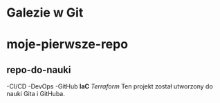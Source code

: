 # Galezie w Git
# moje-pierwsze-repo
## repo-do-nauki
-CI/CD
-DevOps
-GitHub
**IaC** *Terraform*
Ten projekt został utworzony do nauki Gita i GitHuba. 
